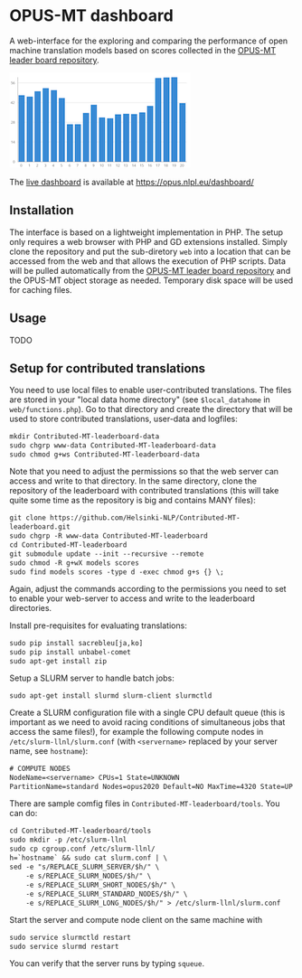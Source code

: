 
# OPUS-MT dashboard

A web-interface for the exploring and comparing the performance of open machine translation models based on scores collected in the [OPUS-MT leader board repository](https://github.com/Helsinki-NLP/OPUS-MT-leaderboard).


![example barchart](img/barchart_medium.png)

The [live dashboard](https://opus.nlpl.eu/dashboard/) is available at https://opus.nlpl.eu/dashboard/


## Installation

The interface is based on a lightweight implementation in PHP. The setup only requires a web browser with PHP and GD extensions installed. Simply clone the repository and put the sub-diretory `web` into a location that can be accessed from the web and that allows the execution of PHP scripts. Data will be pulled automatically from the [OPUS-MT leader board repository](https://github.com/Helsinki-NLP/OPUS-MT-leaderboard) and the OPUS-MT object storage as needed. Temporary disk space will be used for caching files.


## Usage

TODO


## Setup for contributed translations

You need to use local files to enable user-contributed translations. The files are stored in your "local data home directory" (see `$local_datahome` in `web/functions.php`). Go to that directory and create the directory that will be used to store contributed translations, user-data and logfiles:


```
mkdir Contributed-MT-leaderboard-data
sudo chgrp www-data Contributed-MT-leaderboard-data
sudo chmod g+ws Contributed-MT-leaderboard-data
```

Note that you need to adjust the permissions so that the web server can access and write to that directory.
In the same directory, clone the repository of the leaderboard with contributed translations (this will take quite some time as the repository is big and contains MANY files):


```
git clone https://github.com/Helsinki-NLP/Contributed-MT-leaderboard.git
sudo chgrp -R www-data Contributed-MT-leaderboard
cd Contributed-MT-leaderboard
git submodule update --init --recursive --remote
sudo chmod -R g+wX models scores
sudo find models scores -type d -exec chmod g+s {} \;
```

Again, adjust the commands according to the permissions you need to set to enable your web-server to access and write to the leaderboard directories.


Install pre-requisites for evaluating translations:

```
sudo pip install sacrebleu[ja,ko]
sudo pip install unbabel-comet
sudo apt-get install zip
```


Setup a SLURM server to handle batch jobs:

```
sudo apt-get install slurmd slurm-client slurmctld
```

Create a SLURM configuration file with a single CPU default queue (this is important as we need to avoid racing conditions of simultaneous jobs that access the same files!), for example the following compute nodes in `/etc/slurm-llnl/slurm.conf` (with `<servername>` replaced by your server name, see `hostname`):

```
# COMPUTE NODES
NodeName=<servername> CPUs=1 State=UNKNOWN
PartitionName=standard Nodes=opus2020 Default=NO MaxTime=4320 State=UP
```

There are sample comfig files in `Contributed-MT-leaderboard/tools`. You can do:

```
cd Contributed-MT-leaderboard/tools
sudo mkdir -p /etc/slurm-llnl
sudo cp cgroup.conf /etc/slurm-llnl/
h=`hostname` && sudo cat slurm.conf | \
sed -e "s/REPLACE_SLURM_SERVER/$h/" \
    -e s/REPLACE_SLURM_NODES/$h/" \
    -e s/REPLACE_SLURM_SHORT_NODES/$h/" \
    -e s/REPLACE_SLURM_STANDARD_NODES/$h/" \
    -e s/REPLACE_SLURM_LONG_NODES/$h/" > /etc/slurm-llnl/slurm.conf
```

Start the server and compute node client on the same machine with

```
sudo service slurmctld restart
sudo service slurmd restart
```

You can verify that the server runs by typing `squeue`.